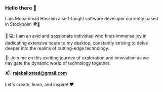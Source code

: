 ### Hello there 👋



I am Mohammad Hossein a self-taught software developer currently based in Stockholm 🌍🥶

🥸 💻: I am an avid and passionate individual who finds immense joy in dedicating extensive hours to my desktop, constantly striving to delve deeper into the realms of cutting-edge technology.

🤝: Join me on this exciting journey of exploration and innovation as we navigate the dynamic world of technology together.

📬: **rajabaliostad@gmail.com**




Let's create, learn, and inspire! ❤️
